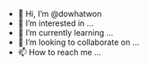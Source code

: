 - 👋 Hi, I’m @dowhatwon
- 👀 I’m interested in ...
- 🌱 I’m currently learning ...
- 💞️ I’m looking to collaborate on ...
- 📫 How to reach me ...

<!---
dowhatwon/dowhatwon is a ✨ special ✨ repository because its `README.md` (this file) appears on your GitHub profile.
You can click the Preview link to take a look at your changes.
--->
